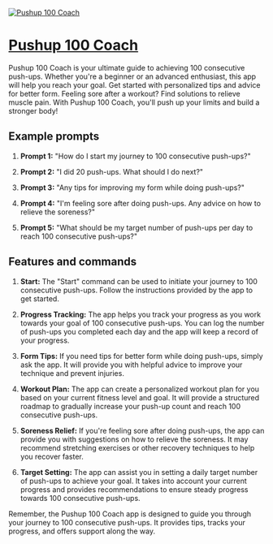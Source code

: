 [![Pushup 100 Coach](https://files.oaiusercontent.com/file-lCmufWcywDA3QB7yohEsWznx?se=2123-10-16T04%3A31%3A44Z&sp=r&sv=2021-08-06&sr=b&rscc=max-age%3D31536000%2C%20immutable&rscd=attachment%3B%20filename%3D1e30fb6c-8303-4baa-9925-e47c7624fea2.png&sig=dR/QVb9hfrxNk0TcymwERxNT5QWmBXtFCFJ9hqiHPnY%3D)](https://chat.openai.com/g/g-LepKkW8lX-pushup-100-coach)

# [Pushup 100 Coach](https://chat.openai.com/g/g-LepKkW8lX-pushup-100-coach)

Pushup 100 Coach is your ultimate guide to achieving 100 consecutive push-ups. Whether you're a beginner or an advanced enthusiast, this app will help you reach your goal. Get started with personalized tips and advice for better form. Feeling sore after a workout? Find solutions to relieve muscle pain. With Pushup 100 Coach, you'll push up your limits and build a stronger body!

## Example prompts

1. **Prompt 1:** "How do I start my journey to 100 consecutive push-ups?"

2. **Prompt 2:** "I did 20 push-ups. What should I do next?"

3. **Prompt 3:** "Any tips for improving my form while doing push-ups?"

4. **Prompt 4:** "I'm feeling sore after doing push-ups. Any advice on how to relieve the soreness?"

5. **Prompt 5:** "What should be my target number of push-ups per day to reach 100 consecutive push-ups?"

## Features and commands

1. **Start:** The "Start" command can be used to initiate your journey to 100 consecutive push-ups. Follow the instructions provided by the app to get started.

2. **Progress Tracking:** The app helps you track your progress as you work towards your goal of 100 consecutive push-ups. You can log the number of push-ups you completed each day and the app will keep a record of your progress.

3. **Form Tips:** If you need tips for better form while doing push-ups, simply ask the app. It will provide you with helpful advice to improve your technique and prevent injuries.

4. **Workout Plan:** The app can create a personalized workout plan for you based on your current fitness level and goal. It will provide a structured roadmap to gradually increase your push-up count and reach 100 consecutive push-ups.

5. **Soreness Relief:** If you're feeling sore after doing push-ups, the app can provide you with suggestions on how to relieve the soreness. It may recommend stretching exercises or other recovery techniques to help you recover faster.

6. **Target Setting:** The app can assist you in setting a daily target number of push-ups to achieve your goal. It takes into account your current progress and provides recommendations to ensure steady progress towards 100 consecutive push-ups.

Remember, the Pushup 100 Coach app is designed to guide you through your journey to 100 consecutive push-ups. It provides tips, tracks your progress, and offers support along the way.